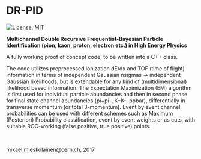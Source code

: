 # DR-PID

[![License: MIT](https://img.shields.io/badge/License-MIT-yellow.svg)](https://opensource.org/licenses/MIT)

<b> Multichannel Double Recursive Frequentist-Bayesian Particle Identification (pion, kaon, proton, electron etc.) in High Energy Physics </b>

A fully working proof of concept code, to be written into a C++ class.
<br/>

The code utilizes preprocessed ionization dE/dx and TOF (time of flight) information in terms of independent Gaussian nsigmas -> independent Gaussian likelihoods, but is extendable for any kind of (multidimensional) likelihood based information. The Expectation Maximization (EM) algorithm is first used for individual particle abundancies and then in second phase for final state channel abundancies (pi+pi-, K+K-, ppbar), differentially in transverse momentum (or total 3-momentum). Event by event channel probabilities can be used with different schemes such as Maximum (Posteriori) Probability classification, event by event weights or as cuts, with suitable ROC-working (false positive, true positive) points.

<br/>

mikael.mieskolainen@cern.ch, 2017
